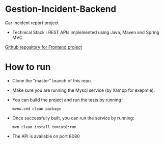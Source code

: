 # Gestion-Incident-Backend

 Car incident report project 

- Technical Stack :
REST APIs implemented using Java, Maven and Spring MVC.

[Github repository for Frontend project](https://github.com/BADRKAC/Gestion-Incident-FrontEnd)

# How to run
- Clone the "master" branch of this repo.

- Make sure you are running the Mysql service (by Xampp for exepmle).

- You can build the project and run the tests by running :

   ``
     mvnw.cmd clean package
   ``

- Once successfully built, you can run the service by running: 

  ``
    mvn clean install tomcat8:run
  ``

- The API is available on port 8080
